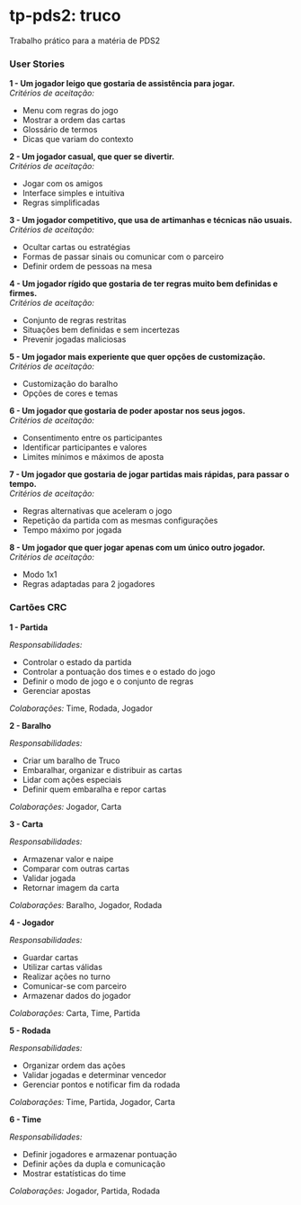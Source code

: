 

<!DOCTYPE html>
<html lang="pt-BR">
<head>
  <meta charset="UTF-8">
 
</head>
<body>

  <h1>tp-pds2: truco</h1>
  <p>Trabalho prático para a matéria de PDS2</p>

  <h3>User Stories</h3>

  <div class="story">
    <p><strong>1 - Um jogador leigo que gostaria de assistência para jogar.</strong><br>
    <em>Critérios de aceitação:</em></p>
    <ul>
      <li>Menu com regras do jogo</li>
      <li>Mostrar a ordem das cartas</li>
      <li>Glossário de termos</li>
      <li>Dicas que variam do contexto</li>
    </ul>
  </div>

  <div class="story">
    <p><strong>2 - Um jogador casual, que quer se divertir.</strong><br>
    <em>Critérios de aceitação:</em></p>
    <ul>
      <li>Jogar com os amigos</li>
      <li>Interface simples e intuitiva</li>
      <li>Regras simplificadas</li>
    </ul>
  </div>

  <div class="story">
    <p><strong>3 - Um jogador competitivo, que usa de artimanhas e técnicas não usuais.</strong><br>
    <em>Critérios de aceitação:</em></p>
    <ul>
      <li>Ocultar cartas ou estratégias</li>
      <li>Formas de passar sinais ou comunicar com o parceiro</li>
      <li>Definir ordem de pessoas na mesa</li>
    </ul>
  </div>

  <div class="story">
    <p><strong>4 - Um jogador rígido que gostaria de ter regras muito bem definidas e firmes.</strong><br>
    <em>Critérios de aceitação:</em></p>
    <ul>
      <li>Conjunto de regras restritas</li>
      <li>Situações bem definidas e sem incertezas</li>
      <li>Prevenir jogadas maliciosas</li>
    </ul>
  </div>

  <div class="story">
    <p><strong>5 - Um jogador mais experiente que quer opções de customização.</strong><br>
    <em>Critérios de aceitação:</em></p>
    <ul>
      <li>Customização do baralho</li>
      <li>Opções de cores e temas</li>
    </ul>
  </div>

  <div class="story">
    <p><strong>6 - Um jogador que gostaria de poder apostar nos seus jogos.</strong><br>
    <em>Critérios de aceitação:</em></p>
    <ul>
      <li>Consentimento entre os participantes</li>
      <li>Identificar participantes e valores</li>
      <li>Limites mínimos e máximos de aposta</li>
    </ul>
  </div>

  <div class="story">
    <p><strong>7 - Um jogador que gostaria de jogar partidas mais rápidas, para passar o tempo.</strong><br>
    <em>Critérios de aceitação:</em></p>
    <ul>
      <li>Regras alternativas que aceleram o jogo</li>
      <li>Repetição da partida com as mesmas configurações</li>
      <li>Tempo máximo por jogada</li>
    </ul>
  </div>

  <div class="story">
    <p><strong>8 - Um jogador que quer jogar apenas com um único outro jogador.</strong><br>
    <em>Critérios de aceitação:</em></p>
    <ul>
      <li>Modo 1x1</li>
      <li>Regras adaptadas para 2 jogadores</li>
    </ul>
  </div>

  <h3>Cartões CRC</h3>

  <div class="crc">
    <p><strong>1 - Partida</strong></p>
    <p><em>Responsabilidades:</em></p>
    <ul>
      <li>Controlar o estado da partida</li>
      <li>Controlar a pontuação dos times e o estado do jogo</li>
      <li>Definir o modo de jogo e o conjunto de regras</li>
      <li>Gerenciar apostas</li>
    </ul>
    <p><em>Colaborações:</em> Time, Rodada, Jogador</p>
  </div>

  <div class="crc">
    <p><strong>2 - Baralho</strong></p>
    <p><em>Responsabilidades:</em></p>
    <ul>
      <li>Criar um baralho de Truco</li>
      <li>Embaralhar, organizar e distribuir as cartas</li>
      <li>Lidar com ações especiais</li>
      <li>Definir quem embaralha e repor cartas</li>
    </ul>
    <p><em>Colaborações:</em> Jogador, Carta</p>
  </div>

  <div class="crc">
    <p><strong>3 - Carta</strong></p>
    <p><em>Responsabilidades:</em></p>
    <ul>
      <li>Armazenar valor e naipe</li>
      <li>Comparar com outras cartas</li>
      <li>Validar jogada</li>
      <li>Retornar imagem da carta</li>
    </ul>
    <p><em>Colaborações:</em> Baralho, Jogador, Rodada</p>
  </div>

  <div class="crc">
    <p><strong>4 - Jogador</strong></p>
    <p><em>Responsabilidades:</em></p>
    <ul>
      <li>Guardar cartas</li>
      <li>Utilizar cartas válidas</li>
      <li>Realizar ações no turno</li>
      <li>Comunicar-se com parceiro</li>
      <li>Armazenar dados do jogador</li>
    </ul>
    <p><em>Colaborações:</em> Carta, Time, Partida</p>
  </div>

  <div class="crc">
    <p><strong>5 - Rodada</strong></p>
    <p><em>Responsabilidades:</em></p>
    <ul>
      <li>Organizar ordem das ações</li>
      <li>Validar jogadas e determinar vencedor</li>
      <li>Gerenciar pontos e notificar fim da rodada</li>
    </ul>
    <p><em>Colaborações:</em> Time, Partida, Jogador, Carta</p>
  </div>

  <div class="crc">
    <p><strong>6 - Time</strong></p>
    <p><em>Responsabilidades:</em></p>
    <ul>
      <li>Definir jogadores e armazenar pontuação</li>
      <li>Definir ações da dupla e comunicação</li>
      <li>Mostrar estatísticas do time</li>
    </ul>
    <p><em>Colaborações:</em> Jogador, Partida, Rodada</p>
  </div>

</body>
</html>
